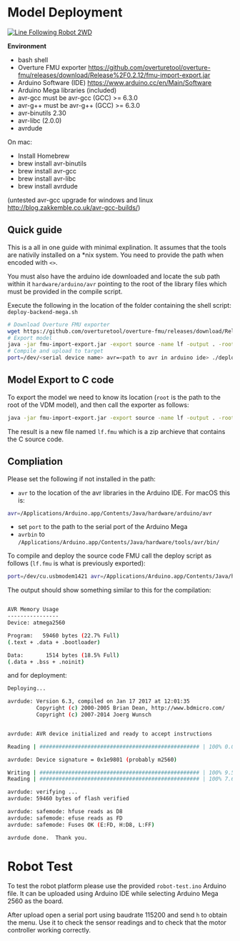 # Model Deployment

[![Line Following Robot 2WD](http://img.youtube.com/vi/4y71n7J57z8/0.jpg)](http://www.youtube.com/watch?v=4y71n7J57z8)

**Environment**

* bash shell
* Overture FMU exporter https://github.com/overturetool/overture-fmu/releases/download/Release%2F0.2.12/fmu-import-export.jar
* Arduino Software (IDE) https://www.arduino.cc/en/Main/Software 
 * Arduino Mega libraries (included)
* avr-gcc must be avr-gcc (GCC) >= 6.3.0
* avr-g++ must be avr-g++ (GCC) >= 6.3.0
* avr-binutils 2.30
* avr-libc (2.0.0)
* avrdude

On mac: 
* Install Homebrew
* brew install avr-binutils
* brew install avr-gcc
* brew install avr-libc 
* brew install avrdude

(untested avr-gcc upgrade for windows and linux http://blog.zakkemble.co.uk/avr-gcc-builds/)

## Quick guide

This is a all in one guide with minimal explination. It assumes that the tools are nativily installed on a *nix system. You need to provide the path when encoded with `<>`.

You must also have the arduino ide downloaded and locate the sub path within it `hardware/arduino/avr` pointing to the root of the library files which must be provided in the compile script.

Execute the following in the location of the folder containing the shell script: `deploy-backend-mega.sh`

```bash
# Download Overture FMU exporter
wget https://github.com/overturetool/overture-fmu/releases/download/Release%2F0.2.12/fmu-import-export.jar
# Export model
java -jar fmu-import-export.jar -export source -name lf -output . -root <path to model root where *.vdmrt files are located>
# Compile and upload to target
port=/dev/<serial device name> avr=<path to avr in arduino ide> ./deploy-backend-mega.sh lf.fmu
```


## Model Export to C code

To export the model we need to know its location (`root` is the path to the root of the VDM model), and then call the exporter as follows:

```bash
java -jar fmu-import-export.jar -export source -name lf -output . -root LFRController
```

The result is a new file named `lf.fmu` which is a zip archieve that contains the C source code.


## Compliation

Please set the following if not installed in the path:
* `avr` to the location of the avr libraries in the Arduino IDE. For macOS this is:

```bash
avr=/Applications/Arduino.app/Contents/Java/hardware/arduino/avr
```
* set `port` to the path to the serial port of the Arduino Mega
* `avrbin` to `/Applications/Arduino.app/Contents/Java/hardware/tools/avr/bin/`

To compile and deploy the source code FMU call the deploy script as follows (`lf.fmu` is what is previously exported):

```bash
port=/dev/cu.usbmodem1421 avr=/Applications/Arduino.app/Contents/Java/hardware/arduino/avr ./deploy-backend-mega.sh lf.fmu 
```

The output should show something similar to this for the compilation:

```bash

AVR Memory Usage
----------------
Device: atmega2560

Program:   59460 bytes (22.7% Full)
(.text + .data + .bootloader)

Data:       1514 bytes (18.5% Full)
(.data + .bss + .noinit)

```

and for deployment:

```bash
Deploying...

avrdude: Version 6.3, compiled on Jan 17 2017 at 12:01:35
         Copyright (c) 2000-2005 Brian Dean, http://www.bdmicro.com/
         Copyright (c) 2007-2014 Joerg Wunsch


avrdude: AVR device initialized and ready to accept instructions

Reading | ################################################## | 100% 0.01s

avrdude: Device signature = 0x1e9801 (probably m2560)

Writing | ################################################## | 100% 9.55s
Reading | ################################################## | 100% 7.62s

avrdude: verifying ...
avrdude: 59460 bytes of flash verified

avrdude: safemode: hfuse reads as D8
avrdude: safemode: efuse reads as FD
avrdude: safemode: Fuses OK (E:FD, H:D8, L:FF)

avrdude done.  Thank you.

```

# Robot Test

To test the robot platform please use the provided `robot-test.ino` Arduino file. It can be uploaded using Arduino IDE while selecting Arduino Mega 2560 as the board.

After upload open a serial port using baudrate 115200 and send `h` to obtain the menu. Use it to check the sensor readings and to check that the motor controller working correctly.


